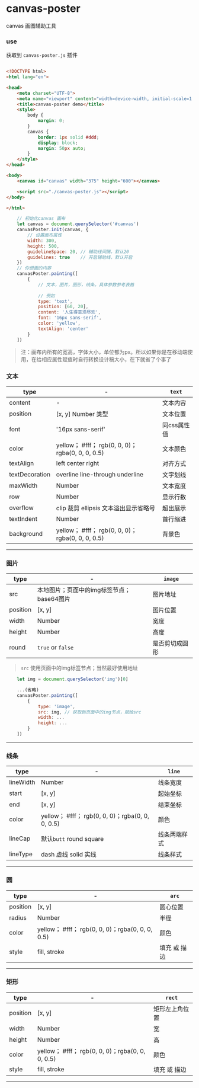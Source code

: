 # canvas-poster
canvas 画图辅助工具

### use

获取到 `canvas-poster.js` 插件

```html

<!DOCTYPE html>
<html lang="en">

<head>
    <meta charset="UTF-8">
    <meta name="viewport" content="width=device-width, initial-scale=1.0">
    <title>canvas-poster demo</title>
    <style>
        body {
            margin: 0;
        }
        canvas {
            border: 1px solid #ddd;
            display: block;
            margin: 50px auto;
        }
    </style>
</head>

<body>
    <canvas id="canvas" width="375" height="600"></canvas>

    <script src="./canvas-poster.js"></script>
</body>

</html>

```

```javascript
    // 初始化canvas 画布
    let canvas = document.querySelector('#canvas')
    canvasPoster.init(canvas, {
        // 设置画布属性
        width: 300,
        height: 500,
        guidelineSpace: 20, // 辅助线间隔，默认20
        guidelines: true    // 开启辅助线，默认开启
    })
    // 你想画的内容
    canvasPoster.painting([
        {
            // 文本，图片，图形，线条。具体参数参考表格
            
            // 例如
            type: 'text',
            position: [60, 20],
            content: '人生得意须尽欢',
            font: '16px sans-serif',
            color: 'yellow',
            textAlign: 'center'
        }
    ])

```

> 注：画布内所有的宽高，字体大小，单位都为px。所以如果你是在移动端使用，在给相应属性赋值时自行转换设计稿大小，在下就省了个事了



### 文本

| type | - |```text``` |
|---|---|---
|content| - | 文本内容
|position|[x, y] Number 类型|文本位置
|font|'16px sans-serif'|同css属性值
|color|yellow； #fff； rgb(0, 0, 0)；rgba(0, 0, 0, 0.5)|文本颜色
|textAlign|left center right|对齐方式
|textDecoration|overline line-through underline|文字划线
|maxWidth| Number | 文本宽度
|row| Number | 显示行数 
|overflow| clip 裁剪 ellipsis 文本溢出显示省略号|超出展示
|textIndent|Number|首行缩进
|background|yellow； #fff； rgb(0, 0, 0)；rgba(0, 0, 0, 0.5)|背景色

---

### 图片

|type| - | ```image``` |
|---|---|---
|src| 本地图片；页面中的img标签节点；base64图片 | 图片地址
|position|[x, y]|图片位置
|width|Number|宽度
|height|Number|高度
|round| ```true``` or ```false```|是否剪切成圆形

> ```src``` 使用页面中的img标签节点；当然最好使用地址
```javascript
    let img = document.querySelector('img')[0]

    ...(省略)
    canvasPoster.painting([
        {
            type: 'image',
            src: img, // 获取到页面中的img节点，赋给src
            width: ...
            height: ...
        }
    ])
```
---

### 线条

|type| - | ```line```|
|---|---|---
|lineWidth|Number|线条宽度
|start|[x, y]|起始坐标
|end|[x, y]|结束坐标
|color|yellow； #fff； rgb(0, 0, 0)；rgba(0, 0, 0, 0.5)|颜色
|lineCap| 默认```butt``` round square |线条两端样式
|lineType| dash 虚线 solid 实线 | 线条样式

---

### 圆
|type| - | ```arc```|
|---|---|---
|position| [x, y] | 圆心位置
|radius| Number | 半径
|color| yellow； #fff； rgb(0, 0, 0)；rgba(0, 0, 0, 0.5) | 颜色
|style| fill, stroke| 填充 或 描边

---

### 矩形
|type| - | ```rect```|
|---|---|---
|position| [x, y] | 矩形左上角位置
|width| Number | 宽
|height| Number | 高
|color| yellow； #fff； rgb(0, 0, 0)；rgba(0, 0, 0, 0.5) | 颜色
|style| fill, stroke | 填充 或 描边

----


